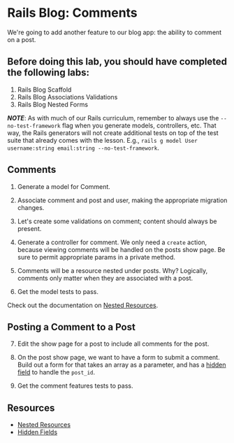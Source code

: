 # Rails Blog: Comments

We're going to add another feature to our blog app: the ability to comment on a post.

## Before doing this lab, you should have completed the following labs:
1. Rails Blog Scaffold
2. Rails Blog Associations Validations
3. Rails Blog Nested Forms

***NOTE***: As with much of our Rails curriculum, remember to always use the `--no-test-framework` flag when you generate models, controllers, etc. That way, the Rails generators will not create additional tests on top of the test suite that already comes with the lesson. E.g., `rails g model User username:string email:string --no-test-framework`.

## Comments

1. Generate a model for Comment.
2. Associate comment and post and user, making the appropriate migration changes.
3. Let's create some validations on comment; content should always be present.
4. Generate a controller for comment. We only need a `create` action, because viewing comments will be handled on the posts show page. Be sure to permit appropriate params in a private method.
5. Comments will be a resource nested under posts. Why? Logically, comments only matter when they are associated with a post.

6. Get the model tests to pass.

Check out the documentation on [Nested Resources](http://guides.rubyonrails.org/routing.html#nested-resources).

## Posting a Comment to a Post

7. Edit the show page for a post to include all comments for the post.
8. On the post show page, we want to have a form to submit a comment. Build out a form for that takes an array as a parameter, and has a [hidden field](http://apidock.com/rails/ActionView/Helpers/FormHelper/hidden_field) to handle the `post_id`.

9. Get the comment features tests to pass.


## Resources

* [Nested Resources](http://guides.rubyonrails.org/routing.html#nested-resources)
* [Hidden Fields](http://apidock.com/rails/ActionView/Helpers/FormHelper/hidden_field)
